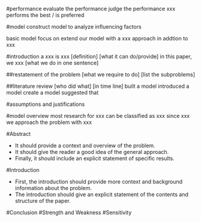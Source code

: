 #performance
evaluate the performance
judge the performance
xxx performs the best / is preferred

#model
construct model to analyze
influencing factors

basic model focus on
extend our model with a xxx approach
in addtion to xxx

#introduction
a xxx is xxx [definition]
[what it can do/provide]
in this paper, we xxx [what we do in one sentence]

##restatement of the problem
[what we require to do]
[list the subproblems]

##literature review
[who did what]
[in time line]
built a model
introduced a model
create a model
suggested that

#assumptions and justifications

#model overview
most research for xxx can be classified as xxx
since xxx
we approach the problem with xxx

#Abstract
- It should provide a context and overview of the problem.
- It should give the reader a good idea of the general approach.
- Finally, it should include an explicit statement of specific results.

#Introduction
- First, the introduction should provide more context and background information about the problem.
- The introduction should give an explicit statement of the contents and
structure of the paper.

#Conclusion
#Strength and Weakness
#Sensitivity
